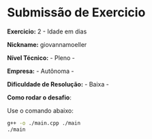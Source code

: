 # Submissão de Exercicio

**Exercicio:** 2 - Idade em dias

**Nickname:** giovannamoeller

**Nível Técnico:** - Pleno -

**Empresa:** - Autônoma -

**Dificuldade de Resolução:** - Baixa -

**Como rodar o desafio**: 

Use o comando abaixo: 
```bash
g++ -o ./main.cpp ./main
./main
```
